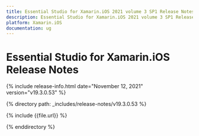 ```yaml
---
title: Essential Studio for Xamarin.iOS 2021 volume 3 SP1 Release Notes  
description: Essential Studio for Xamarin.iOS 2021 volume 3 SP1 Release Notes  
platform: Xamarin.iOS
documentation: ug
---
```


# Essential Studio for Xamarin.iOS  Release Notes  

{% include release-info.html date="November 12, 2021"  version="v19.3.0.53" %} 


{% directory path: _includes/release-notes/v19.3.0.53 %}

{% include {{file.url}} %}

{% enddirectory %}